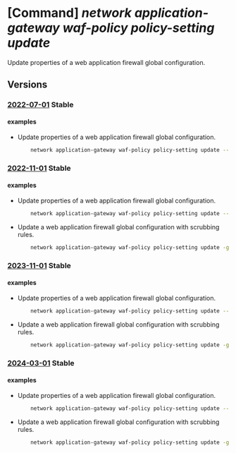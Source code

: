 # [Command] _network application-gateway waf-policy policy-setting update_

Update properties of a web application firewall global configuration.

## Versions

### [2022-07-01](/Resources/mgmt-plane/L3N1YnNjcmlwdGlvbnMve30vcmVzb3VyY2Vncm91cHMve30vcHJvdmlkZXJzL21pY3Jvc29mdC5uZXR3b3JrL2FwcGxpY2F0aW9uZ2F0ZXdheXdlYmFwcGxpY2F0aW9uZmlyZXdhbGxwb2xpY2llcy97fQ==/2022-07-01.xml) **Stable**

<!-- mgmt-plane /subscriptions/{}/resourcegroups/{}/providers/microsoft.network/applicationgatewaywebapplicationfirewallpolicies/{} 2022-07-01 properties.policySettings -->

#### examples

- Update properties of a web application firewall global configuration.
    ```bash
        network application-gateway waf-policy policy-setting update --mode Prevention --policy-name MyPolicy --resource-group MyResourceGroup --state Disabled
    ```

### [2022-11-01](/Resources/mgmt-plane/L3N1YnNjcmlwdGlvbnMve30vcmVzb3VyY2Vncm91cHMve30vcHJvdmlkZXJzL21pY3Jvc29mdC5uZXR3b3JrL2FwcGxpY2F0aW9uZ2F0ZXdheXdlYmFwcGxpY2F0aW9uZmlyZXdhbGxwb2xpY2llcy97fQ==/2022-11-01.xml) **Stable**

<!-- mgmt-plane /subscriptions/{}/resourcegroups/{}/providers/microsoft.network/applicationgatewaywebapplicationfirewallpolicies/{} 2022-11-01 properties.policySettings -->

#### examples

- Update properties of a web application firewall global configuration.
    ```bash
        network application-gateway waf-policy policy-setting update --mode Prevention --policy-name MyPolicy --resource-group MyResourceGroup --state Disabled
    ```

- Update a web application firewall global configuration with scrubbing rules.
    ```bash
        network application-gateway waf-policy policy-setting update -g MyResourceGroup --policy-name MyPolicySetting --request-body-inspect-limit-in-kb 64 --file-upload-enforcement True --request-body-enforcement False --log-scrubbing-state Enabled --scrubbing-rules "[{state:Enabled,match-variable:RequestArgNames,selector-match-operator:Equals,selector:test},{state:Enabled,match-variable:RequestIPAddress,selector-match-operator:EqualsAny,selector:null}]"
    ```

### [2023-11-01](/Resources/mgmt-plane/L3N1YnNjcmlwdGlvbnMve30vcmVzb3VyY2Vncm91cHMve30vcHJvdmlkZXJzL21pY3Jvc29mdC5uZXR3b3JrL2FwcGxpY2F0aW9uZ2F0ZXdheXdlYmFwcGxpY2F0aW9uZmlyZXdhbGxwb2xpY2llcy97fQ==/2023-11-01.xml) **Stable**

<!-- mgmt-plane /subscriptions/{}/resourcegroups/{}/providers/microsoft.network/applicationgatewaywebapplicationfirewallpolicies/{} 2023-11-01 properties.policySettings -->

#### examples

- Update properties of a web application firewall global configuration.
    ```bash
        network application-gateway waf-policy policy-setting update --mode Prevention --policy-name MyPolicy --resource-group MyResourceGroup --state Disabled
    ```

- Update a web application firewall global configuration with scrubbing rules.
    ```bash
        network application-gateway waf-policy policy-setting update -g MyResourceGroup --policy-name MyPolicySetting --request-body-inspect-limit-in-kb 64 --file-upload-enforcement True --request-body-enforcement False --log-scrubbing-state Enabled --scrubbing-rules "[{state:Enabled,match-variable:RequestArgNames,selector-match-operator:Equals,selector:test},{state:Enabled,match-variable:RequestIPAddress,selector-match-operator:EqualsAny,selector:null}]"
    ```

### [2024-03-01](/Resources/mgmt-plane/L3N1YnNjcmlwdGlvbnMve30vcmVzb3VyY2Vncm91cHMve30vcHJvdmlkZXJzL21pY3Jvc29mdC5uZXR3b3JrL2FwcGxpY2F0aW9uZ2F0ZXdheXdlYmFwcGxpY2F0aW9uZmlyZXdhbGxwb2xpY2llcy97fQ==/2024-03-01.xml) **Stable**

<!-- mgmt-plane /subscriptions/{}/resourcegroups/{}/providers/microsoft.network/applicationgatewaywebapplicationfirewallpolicies/{} 2024-03-01 properties.policySettings -->

#### examples

- Update properties of a web application firewall global configuration.
    ```bash
        network application-gateway waf-policy policy-setting update --mode Prevention --policy-name MyPolicy --resource-group MyResourceGroup --state Disabled
    ```

- Update a web application firewall global configuration with scrubbing rules.
    ```bash
        network application-gateway waf-policy policy-setting update -g MyResourceGroup --policy-name MyPolicySetting --request-body-inspect-limit-in-kb 64 --file-upload-enforcement True --request-body-enforcement False --log-scrubbing-state Enabled --scrubbing-rules "[{state:Enabled,match-variable:RequestArgNames,selector-match-operator:Equals,selector:test},{state:Enabled,match-variable:RequestIPAddress,selector-match-operator:EqualsAny,selector:null}]"
    ```
